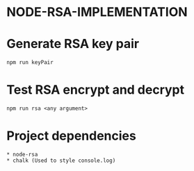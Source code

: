 # NODE-RSA-IMPLEMENTATION

# Generate RSA key pair

    
    npm run keyPair
    

# Test RSA encrypt and decrypt

    
    npm run rsa <any argument>
    

# Project dependencies

    * node-rsa
    * chalk (Used to style console.log)